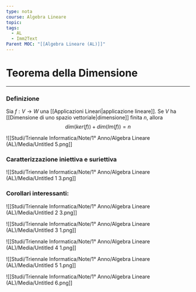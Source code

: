```yaml
---
type: nota
course: Algebra Lineare
topic: 
tags:
  - AL
  - Imm2Text
Parent MOC: "[[Algebra Lineare (AL)]]"
---
```


# Teorema della Dimensione
---

### Definizione
Sia $f : V \rightarrow W$ una [[Applicazioni Lineari|applicazione lineare]]. Se $V$ ha [[Dimensione di uno spazio vettoriale|dimensione]] finita $n$, allora
$$
dim(ker(f)) + dim(Im(f)) =n
$$

![[Studi/Triennale Informatica/Note/1° Anno/Algebra Lineare (AL)/Media/Untitled 5.png]]

### Caratterizzazione iniettiva e suriettiva

![[Studi/Triennale Informatica/Note/1° Anno/Algebra Lineare (AL)/Media/Untitled 1 3.png]]

### Corollari interessanti:

![[Studi/Triennale Informatica/Note/1° Anno/Algebra Lineare (AL)/Media/Untitled 2 3.png]]

![[Studi/Triennale Informatica/Note/1° Anno/Algebra Lineare (AL)/Media/Untitled 3 1.png]]

![[Studi/Triennale Informatica/Note/1° Anno/Algebra Lineare (AL)/Media/Untitled 4 1.png]]

![[Studi/Triennale Informatica/Note/1° Anno/Algebra Lineare (AL)/Media/Untitled 5 1.png]]

![[Studi/Triennale Informatica/Note/1° Anno/Algebra Lineare (AL)/Media/Untitled 6.png]]
